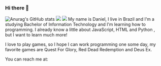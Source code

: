 ### Hi there 👋
![Anurag's GitHub stats](https://github-readme-stats.vercel.app/api?username=anuraghazra&show_icons=true&theme=radical)
[<img src="https://img.shields.io/badge/linkedin-%230077B5.svg?&style=for-the-badge&logo=linkedin&logoColor=white" />](https://www.linkedin.com/in/dagmoores//) [<img src = "https://img.shields.io/badge/instagram-%23E4405F.svg?&style=for-the-badge&logo=instagram&logoColor=white">](https://www.instagram.com/dagmoores/) 
My name is Daniel, I live in Brazil and I'm a studying Bachelor of Information Technology and I'm learning how to programming. I already know a little about JavaScript, HTML and Python , but I want to learn much more!

I love to play games, so I hope I can work programming one some day, my favorite games are Quest For Glory, Red Dead Redemption and Deus Ex.

You can reach me at: 
